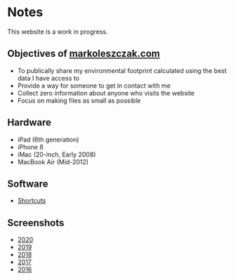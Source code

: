 # Notes
This website is a work in progress.

## Objectives of [markoleszczak.com](http://markoleszczak.com)
- To publically share my environmental footprint calculated using the best data I have access to
- Provide a way for someone to get in contact with me
- Collect zero information about anyone who visits the website
- Focus on making files as small as possible

## Hardware 
- iPad (6th generation)
- iPhone 8
- iMac (20-inch, Early 2008)
- MacBook Air (Mid-2012)

## Software 
- [Shortcuts](https://apps.apple.com/us/app/shortcuts/id915249334)

## Screenshots
- [2020]()
- [2019]()
- [2018]()
- [2017]()
- [2016]()
